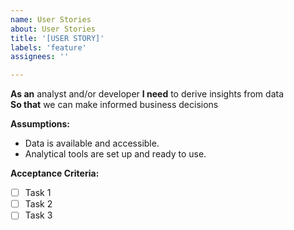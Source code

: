 ```yaml
---
name: User Stories
about: User Stories
title: '[USER STORY]'
labels: 'feature'
assignees: ''

---
```


**As an** analyst and/or developer
**I need** to derive insights from data  
**So that** we can make informed business decisions  

**Assumptions:** 
* Data is available and accessible.
* Analytical tools are set up and ready to use.

**Acceptance Criteria:**
- [ ] Task 1
- [ ] Task 2
- [ ] Task 3
